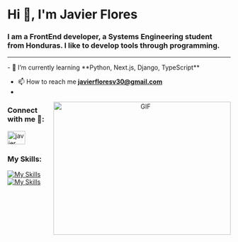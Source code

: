 # Hi 👋, I'm Javier Flores
<h3>I am a FrontEnd developer, a Systems Engineering student from Honduras. I like to develop tools through programming.</h3>

<hr>
- 🌱 I’m currently learning **Python, Next.js, Django, TypeScript**

- 📫 How to reach me **javierfloresv30@gmail.com**
- 
<a target="_blank" align="center">
  <img align="right" top="500" height="300" width="400" alt="GIF" src="https://media.giphy.com/media/SWoSkN6DxTszqIKEqv/giphy.gif">
</a>

<h3 align="left">Connect with me 🤝:</h3>
<p align="left">
<a href="https://linkedin.com/in/javier-flores-383804226" target="blank"><img align="center" src="https://raw.githubusercontent.com/rahuldkjain/github-profile-readme-generator/master/src/images/icons/Social/linked-in-alt.svg" alt="javier flores" height="30" width="40" /></a>
</p>

<h3 align="left">My Skills:</h3>

 [![My Skills](https://skillicons.dev/icons?i=js,html,css,git,react,next,nodejs,astro,python)](https://skillicons.dev)
 <br>
 [![My Skills](https://skillicons.dev/icons?i=django,tailwind,typescript,sass,bootstrap)](https://skillicons.dev)
